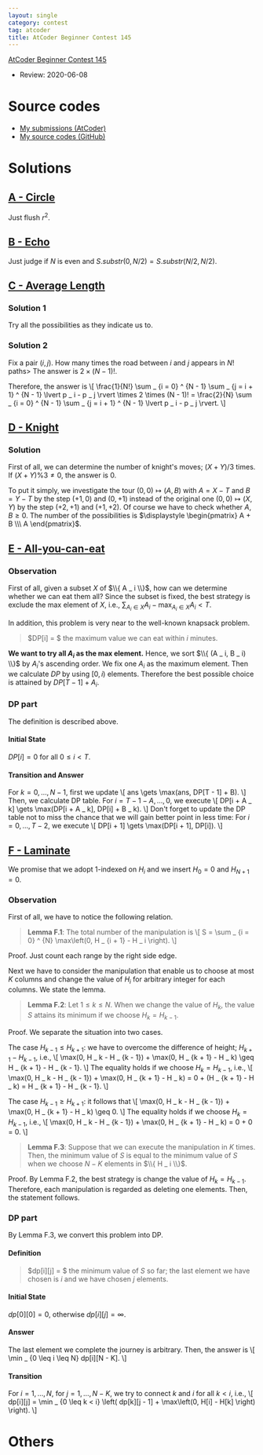 ```yaml
---
layout: single
category: contest
tag: atcoder
title: AtCoder Beginner Contest 145
---
```


[AtCoder Beginner Contest 145](https://atcoder.jp/contests/abc145)

- Review: 2020-06-08

# Source codes

- [My submissions (AtCoder)](https://atcoder.jp/contests/abc145/submissions?f.User=kazunetakahashi)
- [My source codes (GitHub)](https://github.com/kazunetakahashi/atcoder/tree/master/2020/0205_ABC145)

# Solutions

## [A - Circle](https://atcoder.jp/contests/abc145/tasks/abc145_a)

Just flush $r ^ 2$.

## [B - Echo](https://atcoder.jp/contests/abc145/tasks/abc145_b)

Just judge if $N$ is even and $S.substr(0, N / 2) = S.substr(N / 2, N / 2)$.

## [C - Average Length](https://atcoder.jp/contests/abc145/tasks/abc145_c)

### Solution 1

Try all the possibilities as they indicate us to.

### Solution 2

Fix a pair $(i, j)$. How many times the road between $i$ and $j$ appears in $N!$ paths> The answer is $2 \times (N - 1)!$.

Therefore, the answer is
\\[
  \frac{1}{N!} \sum _ {i = 0} ^ {N - 1} \sum _ {j = i + 1} ^ {N - 1} \lvert p _ i - p _ j \rvert \times 2 \times (N - 1)! = \frac{2}{N} \sum _ {i = 0} ^ {N - 1} \sum _ {j = i + 1} ^ {N - 1} \lvert p _ i - p _ j \rvert.
\\]

## [D - Knight](https://atcoder.jp/contests/abc145/tasks/abc145_d)

### Solution

First of all, we can determine the number of knight's moves; $(X + Y) / 3$ times. If $(X + Y) \% 3 \neq 0$, the answer is $0$.

To put it simply, we investigate the tour $(0, 0) \mapsto (A, B)$ with $A = X - T$ and $B = Y - T$ by the step $(+1, 0)$ and $(0, +1)$ instead of the original one $(0, 0) \mapsto (X, Y)$ by the step $(+2, +1)$ and $(+1, +2)$. Of course we have to check whether $A, B \geq 0$. The number of the possibilities is $\displaystyle \begin{pmatrix} A + B \\\ A \end{pmatrix}$.

## [E - All-you-can-eat](https://atcoder.jp/contests/abc145/tasks/abc145_e)

### Observation

First of all, given a subset $X$ of $\\{ A _ i \\}$, how can we determine whether we can eat them all? Since the subset is fixed, the best strategy is exclude the max element of $X$, i.e., $\sum _ {A _ i \in X} A _ i - \max _ {A _ i \in X} A _ i < T$.

In addition, this problem is very near to the well-known knapsack problem.

> $DP[i] = $ the maximum value we can eat within $i$ minutes.

**We want to try all $A _ i$ as the max element.** Hence, we sort $\\{ (A _ i, B _ i) \\}$ by $A _ i$'s ascending order. We fix one $A _ i$ as the maximum element. Then we calculate $DP$ by using $[0, i)$ elements. Therefore the best possible choice is attained by $DP[T - 1] + A _ i$.

### DP part

The definition is described above.

#### Initial State

$DP[i] = 0$ for all $0 \leq i < T$.

#### Transition and Answer

For $k = 0, \dots, N - 1$, first we update
\\[
  ans \gets \max(ans, DP[T - 1] + B).
\\]
Then, we calculate DP table. For $i = T - 1 - A, \dots, 0$, we execute
\\[
  DP[i + A _ k] \gets \max(DP[i + A _ k], DP[i] + B _ k).
\\]
Don't forget to update the DP table not to miss the chance that we will gain better point in less time: For $i = 0, \dots, T - 2$, we execute
\\[
  DP[i + 1] \gets \max(DP[i + 1], DP[i]).
\\]

## [F - Laminate](https://atcoder.jp/contests/abc145/tasks/abc145_f)

We promise that we adopt $1$-indexed on $H _ i$ and we insert $H _ 0 = 0$ and $H _ {N + 1} = 0$.

### Observation

First of all, we have to notice the following relation.

> **Lemma F.1**: The total number of the manipulation is
> \\[
>   S = \sum _ {i = 0} ^ {N} \max\left(0, H _ {i + 1} - H _ i \right).
> \\]

Proof. Just count each range by the right side edge.

Next we have to consider the manipulation that enable us to choose at most $K$ columns and change the value of $H _ i$ for arbitrary integer for each columns. We state the lemma.

> **Lemma F.2**: Let $1 \leq k \leq N$. When we change the value of $H _ k$, the value $S$ attains its minimum if we choose $H _ k = H _ {k - 1}$.

Proof. We separate the situation into two cases.

The case $H _ {k - 1} \leq H _ {k + 1}$: we have to overcome the difference of height; $H _ {k + 1} - H _ {k - 1}$, i.e.,
\\[
  \max(0, H _ k - H _ {k - 1}) + \max(0, H _ {k + 1} - H _ k) \geq H _ {k + 1} - H _ {k - 1}.
\\]
The equality holds if we choose $H _ k = H _ {k - 1}$, i.e.,
\\[
  \max(0, H _ k - H _ {k - 1}) + \max(0, H _ {k + 1} - H _ k) = 0 + (H _ {k + 1} - H _ k) = H _ {k + 1} - H _ {k - 1}.
\\]

The case $H _ {k - 1} \geq H _ {k + 1}$: it follows that
\\[
  \max(0, H _ k - H _ {k - 1}) + \max(0, H _ {k + 1} - H _ k) \geq 0.
\\]
The equality holds if we choose $H _ k = H _ {k - 1}$, i.e.,
\\[
  \max(0, H _ k - H _ {k - 1}) + \max(0, H _ {k + 1} - H _ k) = 0 + 0 = 0.
\\]

> **Lemma F.3**: Suppose that we can execute the manipulation in $K$ times. Then, the minimum value of $S$ is equal to the minimum value of $S$ when we choose $N - K$ elements in $\\{ H _ i \\}$.

Proof. By Lemma F.2, the best strategy is change the value of $H _ k = H _ {k - 1}$. Therefore, each manipulation is regarded as deleting one elements. Then, the statement follows.

### DP part

By Lemma F.3, we convert this problem into DP.

#### Definition

> $dp[i][j] = $ the minimum value of $S$ so far; the last element we have chosen is $i$ and we have chosen $j$ elements.

#### Initial State

$dp[0][0] = 0$, otherwise $dp[i][j] = \infty$.

#### Answer

The last element we complete the journey is arbitrary. Then, the answer is
\\[
  \min _ {0 \leq i \leq N} dp[i][N - K].
\\]

#### Transition

For $i = 1, \dots, N$, for $j = 1, \dots, N - K$, we try to connect $k$ and $i$ for all $k < i$, i.e.,
\\[
  dp[i][j] = \min _ {0 \leq k < i} \left( dp[k][j - 1] + \max\left(0, H[i] - H[k] \right) \right).
\\]

# Others
